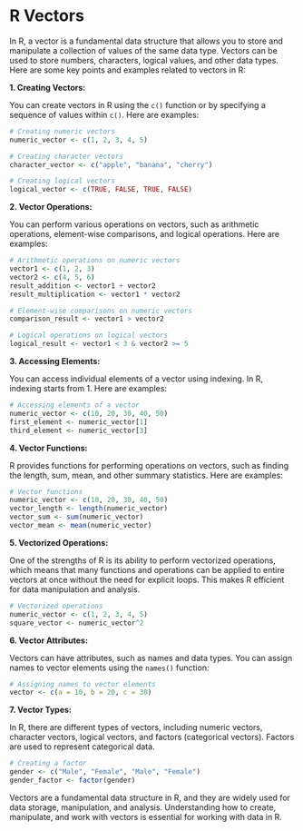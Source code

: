 # R Vectors 
In R, a vector is a fundamental data structure that allows you to store and manipulate a collection of values of the same data type. Vectors can be used to store numbers, characters, logical values, and other data types. Here are some key points and examples related to vectors in R:

**1. Creating Vectors:**

You can create vectors in R using the `c()` function or by specifying a sequence of values within `c()`. Here are examples:

```R
# Creating numeric vectors
numeric_vector <- c(1, 2, 3, 4, 5)

# Creating character vectors
character_vector <- c("apple", "banana", "cherry")

# Creating logical vectors
logical_vector <- c(TRUE, FALSE, TRUE, FALSE)
```

**2. Vector Operations:**

You can perform various operations on vectors, such as arithmetic operations, element-wise comparisons, and logical operations. Here are examples:

```R
# Arithmetic operations on numeric vectors
vector1 <- c(1, 2, 3)
vector2 <- c(4, 5, 6)
result_addition <- vector1 + vector2
result_multiplication <- vector1 * vector2

# Element-wise comparisons on numeric vectors
comparison_result <- vector1 > vector2

# Logical operations on logical vectors
logical_result <- vector1 < 3 & vector2 >= 5
```

**3. Accessing Elements:**

You can access individual elements of a vector using indexing. In R, indexing starts from 1. Here are examples:

```R
# Accessing elements of a vector
numeric_vector <- c(10, 20, 30, 40, 50)
first_element <- numeric_vector[1]
third_element <- numeric_vector[3]
```

**4. Vector Functions:**

R provides functions for performing operations on vectors, such as finding the length, sum, mean, and other summary statistics. Here are examples:

```R
# Vector functions
numeric_vector <- c(10, 20, 30, 40, 50)
vector_length <- length(numeric_vector)
vector_sum <- sum(numeric_vector)
vector_mean <- mean(numeric_vector)
```

**5. Vectorized Operations:**

One of the strengths of R is its ability to perform vectorized operations, which means that many functions and operations can be applied to entire vectors at once without the need for explicit loops. This makes R efficient for data manipulation and analysis.

```R
# Vectorized operations
numeric_vector <- c(1, 2, 3, 4, 5)
square_vector <- numeric_vector^2
```

**6. Vector Attributes:**

Vectors can have attributes, such as names and data types. You can assign names to vector elements using the `names()` function:

```R
# Assigning names to vector elements
vector <- c(a = 10, b = 20, c = 30)
```

**7. Vector Types:**

In R, there are different types of vectors, including numeric vectors, character vectors, logical vectors, and factors (categorical vectors). Factors are used to represent categorical data.

```R
# Creating a factor
gender <- c("Male", "Female", "Male", "Female")
gender_factor <- factor(gender)
```

Vectors are a fundamental data structure in R, and they are widely used for data storage, manipulation, and analysis. Understanding how to create, manipulate, and work with vectors is essential for working with data in R.